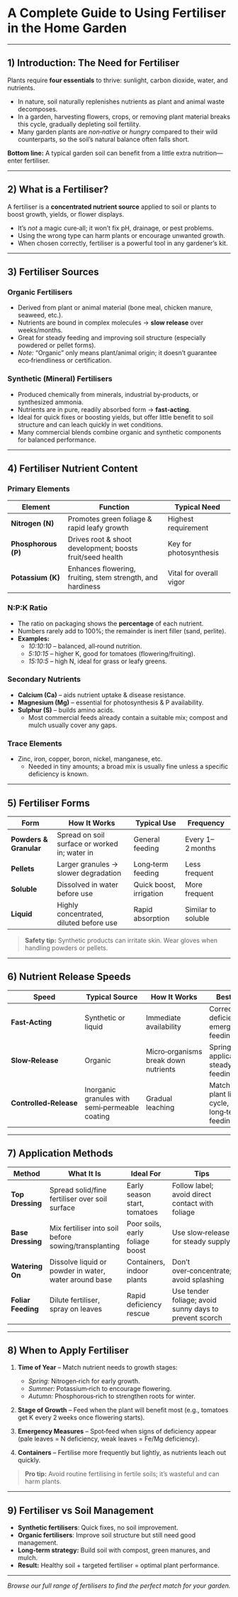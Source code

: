 # A Complete Guide to Using Fertiliser in the Home Garden

---

## 1) Introduction: The Need for Fertiliser  
Plants require **four essentials** to thrive: sunlight, carbon dioxide, water, and nutrients.  
- In nature, soil naturally replenishes nutrients as plant and animal waste decomposes.  
- In a garden, harvesting flowers, crops, or removing plant material breaks this cycle, gradually depleting soil fertility.  
- Many garden plants are *non‑native* or *hungry* compared to their wild counterparts, so the soil’s natural balance often falls short.  

**Bottom line:** A typical garden soil can benefit from a little extra nutrition—enter fertiliser.

---

## 2) What is a Fertiliser?  
A fertiliser is a **concentrated nutrient source** applied to soil or plants to boost growth, yields, or flower displays.  
- It’s *not* a magic cure‑all; it won’t fix pH, drainage, or pest problems.  
- Using the wrong type can harm plants or encourage unwanted growth.  
- When chosen correctly, fertiliser is a powerful tool in any gardener’s kit.

---

## 3) Fertiliser Sources  
### Organic Fertilisers  
- Derived from plant or animal material (bone meal, chicken manure, seaweed, etc.).  
- Nutrients are bound in complex molecules → **slow release** over weeks/months.  
- Great for steady feeding and improving soil structure (especially powdered or pellet forms).  
- *Note:* “Organic” only means plant/animal origin; it doesn’t guarantee eco‑friendliness or certification.  

### Synthetic (Mineral) Fertilisers  
- Produced chemically from minerals, industrial by‑products, or synthesized ammonia.  
- Nutrients are in pure, readily absorbed form → **fast‑acting**.  
- Ideal for quick fixes or boosting yields, but offer little benefit to soil structure and can leach quickly in wet conditions.  
- Many commercial blends combine organic and synthetic components for balanced performance.

---

## 4) Fertiliser Nutrient Content  
### Primary Elements  
| Element | Function | Typical Need |
|---------|----------|--------------|
| **Nitrogen (N)** | Promotes green foliage & rapid leafy growth | Highest requirement |
| **Phosphorous (P)** | Drives root & shoot development; boosts fruit/seed health | Key for photosynthesis |
| **Potassium (K)** | Enhances flowering, fruiting, stem strength, and hardiness | Vital for overall vigor |

### N:P:K Ratio  
- The ratio on packaging shows the **percentage** of each nutrient.  
- Numbers rarely add to 100%; the remainder is inert filler (sand, perlite).  
- **Examples:**  
  - *10:10:10* – balanced, all‑round nutrition.  
  - *5:10:15* – higher K, good for tomatoes (flowering/fruiting).  
  - *15:10:5* – high N, ideal for grass or leafy greens.

### Secondary Nutrients  
- **Calcium (Ca)** – aids nutrient uptake & disease resistance.  
- **Magnesium (Mg)** – essential for photosynthesis & P availability.  
- **Sulphur (S)** – builds amino acids.  
  - Most commercial feeds already contain a suitable mix; compost and mulch usually cover any gaps.

### Trace Elements  
- Zinc, iron, copper, boron, nickel, manganese, etc.  
  - Needed in tiny amounts; a broad mix is usually fine unless a specific deficiency is known.

---

## 5) Fertiliser Forms  
| Form | How It Works | Typical Use | Frequency |
|------|--------------|-------------|-----------|
| **Powders & Granular** | Spread on soil surface or worked in; water in | General feeding | Every 1–2 months |
| **Pellets** | Larger granules → slower degradation | Long‑term feeding | Less frequent |
| **Soluble** | Dissolved in water before use | Quick boost, irrigation | More frequent |
| **Liquid** | Highly concentrated, diluted before use | Rapid absorption | Similar to soluble |

> **Safety tip:** Synthetic products can irritate skin. Wear gloves when handling powders or pellets.

---

## 6) Nutrient Release Speeds  
| Speed | Typical Source | How It Works | Best For |
|-------|----------------|--------------|----------|
| **Fast‑Acting** | Synthetic or liquid | Immediate availability | Correcting deficiencies, emergency feeding |
| **Slow‑Release** | Organic | Micro‑organisms break down nutrients | Spring application, steady feeding |
| **Controlled‑Release** | Inorganic granules with semi‑permeable coating | Gradual leaching | Matching plant life cycle, long‑term feeding |

---

## 7) Application Methods  
| Method | What It Is | Ideal For | Tips |
|--------|------------|-----------|------|
| **Top Dressing** | Spread solid/fine fertiliser over soil surface | Early season start, tomatoes | Follow label; avoid direct contact with foliage |
| **Base Dressing** | Mix fertiliser into soil before sowing/transplanting | Poor soils, early foliage boost | Use slow‑release for steady supply |
| **Watering On** | Dissolve liquid or powder in water, water around base | Containers, indoor plants | Don’t over‑concentrate; avoid splashing |
| **Foliar Feeding** | Dilute fertiliser, spray on leaves | Rapid deficiency rescue | Use tender foliage; avoid sunny days to prevent scorch |

---

## 8) When to Apply Fertiliser  
1. **Time of Year** – Match nutrient needs to growth stages:  
   - *Spring:* Nitrogen‑rich for early growth.  
   - *Summer:* Potassium‑rich to encourage flowering.  
   - *Autumn:* Phosphorous‑rich to strengthen roots for winter.  

2. **Stage of Growth** – Feed when the plant will benefit most (e.g., tomatoes get K every 2 weeks once flowering starts).  

3. **Emergency Measures** – Spot‑feed when signs of deficiency appear (pale leaves = N deficiency, weak leaves = Fe/Mg deficiency).  

4. **Containers** – Fertilise more frequently but lightly, as nutrients leach out quickly.

> **Pro tip:** Avoid routine fertilising in fertile soils; it’s wasteful and can harm plants.

---

## 9) Fertiliser vs Soil Management  
- **Synthetic fertilisers**: Quick fixes, no soil improvement.  
- **Organic fertilisers**: Improve soil structure but still need good management.  
- **Long‑term strategy:** Build soil with compost, green manures, and mulch.  
- **Result:** Healthy soil + targeted fertiliser = optimal plant performance.

---

*Browse our full range of fertilisers to find the perfect match for your garden.*